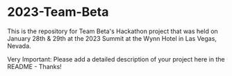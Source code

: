# 2023-Team-Beta
This is the repository for Team Beta's Hackathon project that was held on January 28th &amp; 29th at the 2023 Summit at the Wynn Hotel in Las Vegas, Nevada.

Very Important: Please add a detailed description of your project here in the README - Thanks!
